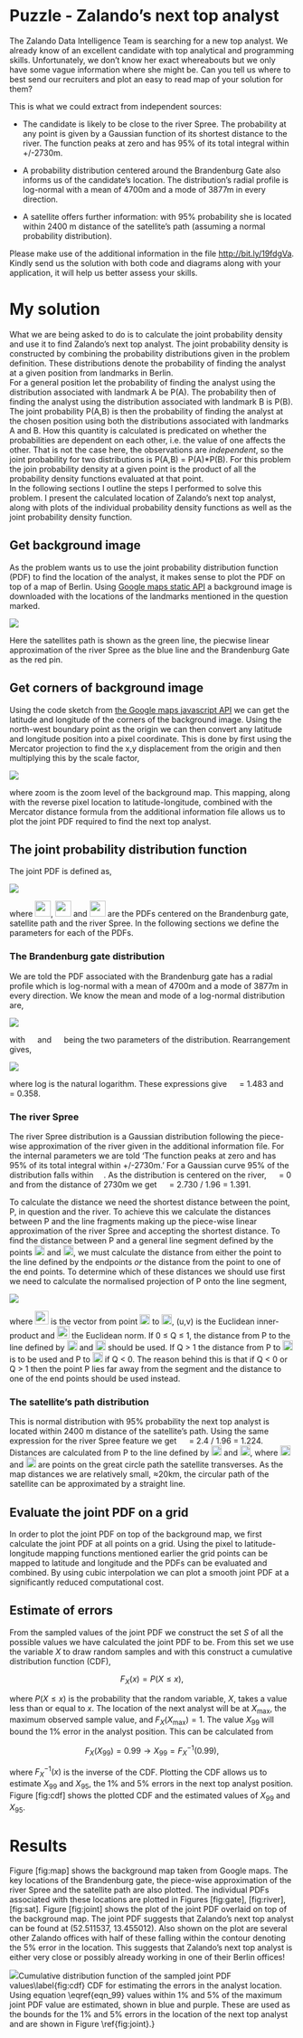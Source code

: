 Puzzle - Zalando’s next top analyst
===================================

The Zalando Data Intelligence Team is searching for a new top analyst.
We already know of an excellent candidate with top analytical and
programming skills. Unfortunately, we don’t know her exact whereabouts
but we only have some vague information where she might be. Can you tell
us where to best send our recruiters and plot an easy to read map of
your solution for them?

This is what we could extract from independent sources:

-   The candidate is likely to be close to the river Spree. The
    probability at any point is given by a Gaussian function of its
    shortest distance to the river. The function peaks at zero and has
    95% of its total integral within +/-2730m.

-   A probability distribution centered around the Brandenburg Gate also
    informs us of the candidate’s location. The distribution’s radial
    profile is log-normal with a mean of 4700m and a mode of 3877m in
    every direction.

-   A satellite offers further information: with 95% probability she is
    located within 2400 m distance of the satellite’s path (assuming a
    normal probability distribution).

Please make use of the additional information in the file
http://bit.ly/19fdgVa. Kindly send us the solution with both code and
diagrams along with your application, it will help us better assess your
skills.

My solution
===========

What we are being asked to do is to calculate the joint probability
density and use it to find Zalando’s next top analyst. The joint
probability density is constructed by combining the probability
distributions given in the problem definition. These distributions
denote the probability of finding the analyst at a given position from
landmarks in Berlin.\
For a general position let the probability of finding the analyst using
the distribution associated with landmark A be P(A). The probability
then of finding the analyst using the distribution associated with
landmark B is P(B). The joint probability P(A,B) is then the probability
of finding the analyst at the chosen position using both the
distributions associated with landmarks A and B. How this quantity is
calculated is predicated on whether the probabilities are dependent on
each other, i.e. the value of one affects the other. That is not the
case here, the observations are *independent*, so the joint probability
for two distributions is P(A,B) = P(A)\*P(B). For this problem the join
probability density at a given point is the product of all the
probability density functions evaluated at that point.\
In the following sections I outline the steps I performed to solve this
problem. I present the calculated location of Zalando’s next top
analyst, along with plots of the individual probability density
functions as well as the joint probability density function.

Get background image
--------------------

As the problem wants us to use the joint probability distribution
function (PDF) to find the location of the analyst, it makes sense to
plot the PDF on top of a map of Berlin. Using [Google maps static
API](http://developers.google.com/maps/documentation/static-maps/) a
background image is downloaded with the locations of the landmarks
mentioned in the question marked.

<img src="figures/map.png">

Here the satellites path is shown as the green line, the piecwise linear approximation of the river Spree as the blue line and the Brandenburg Gate as the red pin. 

Get corners of background image
-------------------------------

Using the code sketch from [the Google maps javascript
API](http://developers.google.com/maps/documentation/javascript/examples/map-coordinates)
we can get the latitude and longitude of the corners of the background
image. Using the north-west boundary point as the origin we can then
convert any latitude and longitude position into a pixel coordinate.
This is done by first using the Mercator projection to find the x,y
displacement from the origin and then multiplying this by the scale
factor,

<img src="maths_eqns/scale.png">

where zoom is the zoom level of the background map. This mapping, along
with the reverse pixel location to latitude-longitude, combined with the
Mercator distance formula from the additional information file allows us
to plot the joint PDF required to find the next top analyst.

The joint probability distribution function
-------------------------------------------

The joint PDF is defined as,

<img src="maths_eqns/joint.png">

where <img src="maths_eqns/f_gate.png" height="28">, <img src="maths_eqns/f_sat.png" height="28"> and
<img src="maths_eqns/f_spree.png" height="28"> are the PDFs centered on the Brandenburg
gate, satellite path and the river Spree. In the following sections we
define the parameters for each of the PDFs.

### The Brandenburg gate distribution

We are told the PDF associated with the Brandenburg gate has a radial
profile which is log-normal with a mean of 4700m and a mode of 3877m in
every direction. We know the mean and mode of a log-normal distribution
are,

<img src="maths_eqns/gate_mean_mode.png">

with <img src="maths_eqns/mu.png" height="14"> and <img src="maths_eqns/sigma.png" height="14"> being the two parameters of the distribution.
Rearrangement gives,

<img src="maths_eqns/gate_mu_sigma.png">

where log is the natural logarithm. These expressions give <img src="maths_eqns/mu.png" height="14"> = 1.483
and <img src="maths_eqns/sigma.png" height="14"> = 0.358.

### The river Spree

The river Spree distribution is a Gaussian distribution following the
piece-wise approximation of the river given in the additional
information file. For the internal parameters we are told ‘The function
peaks at zero and has 95% of its total integral within +/-2730m.’ For a
Gaussian curve 95% of the distribution falls within <img src="maths_eqns/spree_within.png" height="14">. As
the distribution is centered on the river, <img src="maths_eqns/mu.png" height="14"> = 0 and from the distance
of 2730m we get <img src="maths_eqns/sigma.png" height="14"> = 2.730 / 1.96 = 1.391.

To calculate the distance we need the shortest distance between the
point, P, in question and the river. To achieve this we
calculate the distances between P and the line fragments
making up the piece-wise linear approximation of the river Spree and
accepting the shortest distance. To find the distance between
P and a general line segment defined by the points
<img src="maths_eqns/S0.png" height="18"> and <img src="maths_eqns/S1.png" height="18">, we must calculate the distance from
either the point to the line defined by the endpoints *or* the distance
from the point to one of the end points. To determine which of these
distances we should use first we need to calculate the normalised
projection of P onto the line segment,

<img src="maths_eqns/spree_q.png">

where <img src="maths_eqns/arrow_S_01.png" height="24"> is the vector from point <img src="maths_eqns/S0.png" height="18">
to <img src="maths_eqns/S1.png" height="18">, (u,v) is the Euclidean inner-product and
<img src="maths_eqns/norm.png" height="22"> the Euclidean norm. If 0 ≤ Q ≤ 1, the distance from P to the line defined by
<img src="maths_eqns/S0.png" height="18"> and <img src="maths_eqns/S1.png" height="18"> should be used. If Q > 1 the distance
from P to <img src="maths_eqns/S1.png" height="18"> is to be used and P to
<img src="maths_eqns/S0.png" height="18"> if Q < 0. The reason behind this is that if Q < 0 or
Q > 1 then the point P lies far away from the segment and the
distance to one of the end points should be used instead.

### The satellite’s path distribution

This is normal distribution with 95% probability the next top analyst is
located within 2400 m distance of the satellite’s path. Using the same
expression for the river Spree feature we get
<img src="maths_eqns/sigma.png" height="14"> = 2.4 / 1.96 = 1.224. Distances are calculated from
P to the line defined by <img src="maths_eqns/S0.png" height="18"> and <img src="maths_eqns/S1.png" height="18">,
where <img src="maths_eqns/S0.png" height="18"> and <img src="maths_eqns/S1.png" height="18"> are points on the great circle
path the satellite transverses. As the map distances we are relatively
small, ≈20km, the circular path of the satellite can be
approximated by a straight line.

Evaluate the joint PDF on a grid
--------------------------------

In order to plot the joint PDF on top of the background map, we first
calculate the joint PDF at all points on a grid. Using the pixel to
latitude-longitude mapping functions mentioned earlier the grid points
can be mapped to latitude and longitude and the PDFs can be evaluated
and combined. By using cubic interpolation we can plot a smooth joint
PDF at a significantly reduced computational cost.

Estimate of errors
------------------

From the sampled values of the joint PDF we construct the set $S$ of all
the possible values we have calculated the joint PDF to be. From this
set we use the variable $X$ to draw random samples and with this
construct a cumulative distribution function (CDF),

$$F_X(x) = P(X \le x),$$

where $P(X \le x)$ is the probability that the random variable, $X$,
takes a value less than or equal to $x$. The location of the next
analyst will be at $X_\text{max}$, the maximum observed sample value,
and $F_X(X_\text{max}) = 1$. The value $X_{99}$ will bound the 1% error
in the analyst position. This can be calculated from

$$F_X(X_{99}) = 0.99 \rightarrow X_{99} = F^{-1}_X(0.99),
\label{eqn_99}$$

where $F^{-1}_X(x)$ is the inverse of the CDF. Plotting the CDF allows
us to estimate $X_{99}$ and $X_{95}$, the 1% and 5% errors in the next
top analyst position. Figure [fig:cdf] shows the plotted CDF and the
estimated values of $X_{99}$ and $X_{95}$.

Results
=======

Figure [fig:map] shows the background map taken from Google maps. The
key locations of the Brandenburg gate, the piece-wise approximation of
the river Spree and the satellite path are also plotted. The individual
PDFs associated with these locations are plotted in Figures [fig:gate],
[fig:river], [fig:sat]. Figure [fig:joint] shows the plot of the joint
PDF overlaid on top of the background map. The joint PDF suggests that
Zalando’s next top analyst can be found at (52.511537, 13.455012). Also
shown on the plot are several other Zalando offices with half of these
falling within the contour denoting the 5% error in the location. This
suggests that Zalando’s next top analyst is either very close or
possibly already working in one of their Berlin offices!

<img src ="figures/cdf.png">Cumulative distribution function of the sampled joint PDF values\label{fig:cdf} CDF for estimating the errors in the analyst location. Using equation \eqref{eqn_99} values within 1\% and 5\% of the maximum joint PDF value are estimated, shown in blue and purple. These are used as the bounds for the 1\% and 5\% errors in the location of the next top analyst and are shown in Figure \ref{fig:joint}.}
